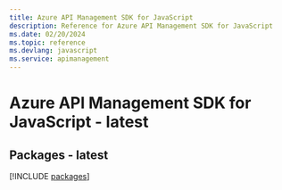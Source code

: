 ```yaml
---
title: Azure API Management SDK for JavaScript
description: Reference for Azure API Management SDK for JavaScript
ms.date: 02/20/2024
ms.topic: reference
ms.devlang: javascript
ms.service: apimanagement
---
```

# Azure API Management SDK for JavaScript - latest
## Packages - latest
[!INCLUDE [packages](api-management-index.md)]